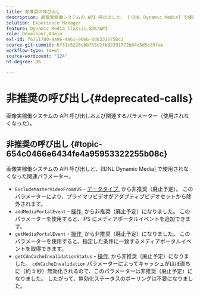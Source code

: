 ```yaml
---
title: 非推奨の呼び出し
description: 画像実稼働システムの API 呼び出しと、 [!DNL Dynamic Media] で使用またはサポートされなくなった関連パラメーター。
solution: Experience Manager
feature: Dynamic Media Classic,SDK/API
role: Developer,Admin
exl-id: f6711780-9a96-4a61-9066-8d83316758c3
source-git-commit: bf31e5226cbb763e2fb82391772b64e5d5c89fae
workflow-type: tm+mt
source-wordcount: '124'
ht-degree: 0%

---
```


# 非推奨の呼び出し{#deprecated-calls}

画像実稼働システムの API 呼び出しおよび関連するパラメーター（使用されなくなった）。

## 非推奨の呼び出し {#topic-654c0466e6434fe4a95953322255b08c}

画像実稼働システムの API 呼び出しと、[!DNL Dynamic Media] で使用されなくなった関連パラメーター。

* `ExcludeMasterVideoFromAVS` - [&#x200B; データタイプ &#x200B;](/help/aem-ips-api/types/c-data-types/c-data-types.md) から非推奨（廃止予定）。 このパラメーターにより、プライマリビデオがアダプティブビデオセットから除外されます。<!-- Adobe is ending support for this parameter on September 1, 2022. -->
* `addMediaPortalEvent` - [&#x200B; 操作 &#x200B;](/help/aem-ips-api/operations/c-operations-intro/c-operations-intro.md) から非推奨（廃止予定）になりました。 このパラメーターを使用すると、IPS にメディアポータルイベントを追加できます。
* `getMediaPortalEvent` - [&#x200B; 操作 &#x200B;](/help/aem-ips-api/operations/c-operations-intro/c-operations-intro.md) から非推奨（廃止予定）になりました。 このパラメーターを使用すると、指定した条件に一致するメディアポータルイベントを取得できます。
* `getCdnCacheInvalidationStatus` - [&#x200B; 操作 &#x200B;](/help/aem-ips-api/operations/c-operations-intro/c-operations-intro.md) から非推奨（廃止予定）になりました。 `cdnCacheInvalidation` パラメーターによってキャッシュがほぼ直ちに（約 5 秒）無効化されるので、このパラメーターは非推奨（廃止予定）になりました。 したがって、無効化ステータスのポーリングは不要になりました。
